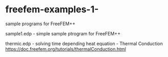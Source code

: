 # freefem-examples-1-

sample programs for FreeFEM++

sample1.edp - simple sample ptrogram for FreeFEM++


thermic.edp - solving time depending heat equation - Thermal Conduction https://doc.freefem.org/tutorials/thermalConduction.html
